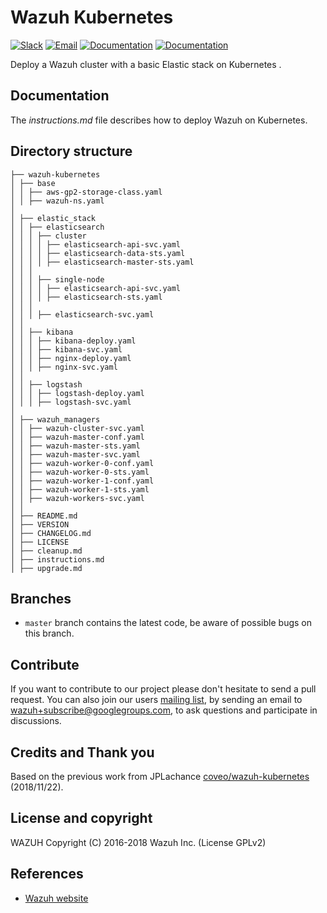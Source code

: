 # Wazuh Kubernetes

[![Slack](https://img.shields.io/badge/slack-join-blue.svg)](https://goo.gl/forms/M2AoZC4b2R9A9Zy12)
[![Email](https://img.shields.io/badge/email-join-blue.svg)](https://groups.google.com/forum/#!forum/wazuh)
[![Documentation](https://img.shields.io/badge/docs-view-green.svg)](https://documentation.wazuh.com)
[![Documentation](https://img.shields.io/badge/web-view-green.svg)](https://wazuh.com)

Deploy a Wazuh cluster with a basic Elastic stack on Kubernetes .

## Documentation

The *instructions.md* file describes how to deploy Wazuh on Kubernetes.

## Directory structure

    ├── wazuh-kubernetes
    │ ├── base
    │ │ ├── aws-gp2-storage-class.yaml
    │ │ ├── wazuh-ns.yaml
    │
    │ ├── elastic_stack
    │ │ ├── elasticsearch
    │ │ │ ├── cluster
    │ │ │ │ ├── elasticsearch-api-svc.yaml
    │ │ │ │ ├── elasticsearch-data-sts.yaml
    │ │ │ │ ├── elasticsearch-master-sts.yaml
    │ │ │
    │ │ │ ├── single-node
    │ │ │ │ ├── elasticsearch-api-svc.yaml
    │ │ │ │ ├── elasticsearch-sts.yaml
    │ │ │
    │ │ │ ├── elasticsearch-svc.yaml
    │ │
    │ │ ├── kibana
    │ │ │ ├── kibana-deploy.yaml
    │ │ │ ├── kibana-svc.yaml
    │ │ │ ├── nginx-deploy.yaml
    │ │ │ ├── nginx-svc.yaml
    │ │  
    │ │ ├── logstash
    │ │ │ ├── logstash-deploy.yaml
    │ │ │ ├── logstash-svc.yaml
    │
    │ ├── wazuh_managers
    │ │ ├── wazuh-cluster-svc.yaml
    │ │ ├── wazuh-master-conf.yaml
    │ │ ├── wazuh-master-sts.yaml
    │ │ ├── wazuh-master-svc.yaml
    │ │ ├── wazuh-worker-0-conf.yaml
    │ │ ├── wazuh-worker-0-sts.yaml
    │ │ ├── wazuh-worker-1-conf.yaml
    │ │ ├── wazuh-worker-1-sts.yaml
    │ │ ├── wazuh-workers-svc.yaml
    │ │
    │ ├── README.md
    │ ├── VERSION
    │ ├── CHANGELOG.md
    │ ├── LICENSE    
    │ ├── cleanup.md
    │ ├── instructions.md
    │ ├── upgrade.md

## Branches

* `master` branch contains the latest code, be aware of possible bugs on this branch.

## Contribute

If you want to contribute to our project please don't hesitate to send a pull request. You can also join our users [mailing list](https://groups.google.com/d/forum/wazuh), by sending an email to [wazuh+subscribe@googlegroups.com](mailto:wazuh+subscribe@googlegroups.com), to ask questions and participate in discussions.

## Credits and Thank you

Based on the previous work from JPLachance [coveo/wazuh-kubernetes](https://github.com/coveo/wazuh-kubernetes) (2018/11/22).

## License and copyright

WAZUH
Copyright (C) 2016-2018 Wazuh Inc.  (License GPLv2)


## References

* [Wazuh website](http://wazuh.com)
